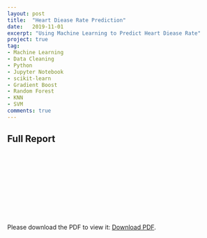 ```yaml
---
layout: post
title:  "Heart Diease Rate Prediction"
date:   2019-11-01
excerpt: "Using Machine Learning to Predict Heart Diease Rate"
project: true
tag:
- Machine Learning
- Data Cleaning
- Python
- Jupyter Notebook
- scikit-learn
- Gradient Boost
- Random Forest
- KNN
- SVM
comments: true
---
```


## Full Report
<object data="/assets/Projects/Machine_Learning_Proejct_Report.pdf" type="application/pdf" width="300px" height="300px">
  <embed src="/assets/Projects/Machine_Learning_Proejct_Report.pdf">
      <p>Please download the PDF to view it: <a href="/assets/Projects/Machine_Learning_Proejct_Report.pdf">Download PDF</a>.</p>
  </embed>
</object>
